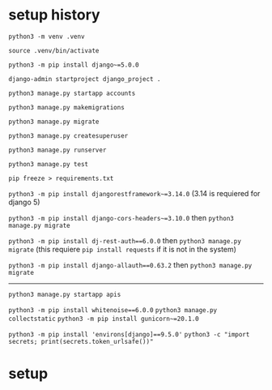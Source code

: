 # setup history

`python3 -m venv .venv`

`source .venv/bin/activate`

`python3 -m pip install django~=5.0.0`

`django-admin startproject django_project .`

`python3 manage.py startapp accounts`

`python3 manage.py makemigrations`

`python3 manage.py migrate`

`python3 manage.py createsuperuser`

`python3 manage.py runserver`

`python3 manage.py test`

`pip freeze > requirements.txt`

`python3 -m pip install djangorestframework~=3.14.0`
(3.14 is requiered for django 5)

`python3 -m pip install django-cors-headers~=3.10.0` then `python3 manage.py migrate`

`python3 -m pip install dj-rest-auth==6.0.0` then `python3 manage.py migrate` (this requiere `pip install requests` if it is not in the system)

`python3 -m pip install django-allauth==0.63.2` then `python3 manage.py migrate`

---

`python3 manage.py startapp apis`

`python3 -m pip install whitenoise==6.0.0`
`python3 manage.py collectstatic`
`python3 -m pip install gunicorn~=20.1.0`

`python3 -m pip install 'environs[django]==9.5.0'`
`python3 -c "import secrets; print(secrets.token_urlsafe())"`

# setup
